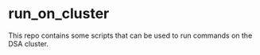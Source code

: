 # run_on_cluster

This repo contains some scripts that can be used to run commands on the DSA cluster. 

